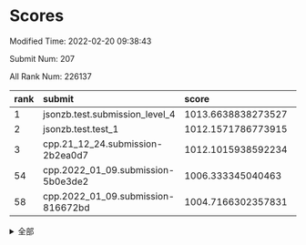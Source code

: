 # Scores

Modified Time: 2022-02-20 09:38:43

Submit Num: 207

All Rank Num: 226137

| rank |               submit               |       score        |       sigma        | pk_num |
| :--- | :--------------------------------- | :----------------- | :----------------- | :----- |
| 1    | jsonzb.test.submission_level_4     | 1013.6638838273527 | 0.7944527312197068 | 4365   |
| 2    | jsonzb.test.test_1                 | 1012.1571786773915 | 0.7731684931573942 | 4371   |
| 3    | cpp.21_12_24.submission-2b2ea0d7   | 1012.1015938592234 | 0.8189369480927291 | 4368   |
| 54   | cpp.2022_01_09.submission-5b0e3de2 | 1006.333345040463  | 0.7297330127533442 | 4371   |
| 58   | cpp.2022_01_09.submission-816672bd | 1004.7166302357831 | 0.711917776318257  | 4367   |


<details>
<summary>全部</summary>

| rank |                 submit                 |       score        |       sigma        | pk_num |
| :--- | :------------------------------------- | :----------------- | :----------------- | :----- |
| 1    | jsonzb.test.submission_level_4         | 1013.6638838273527 | 0.7944527312197068 | 4365   |
| 2    | jsonzb.test.test_1                     | 1012.1571786773915 | 0.7731684931573942 | 4371   |
| 3    | cpp.21_12_24.submission-2b2ea0d7       | 1012.1015938592234 | 0.8189369480927291 | 4368   |
| 4    | gobigger.level_3.submission_level_3_49 | 1011.9744737112832 | 0.7651468633735736 | 4373   |
| 5    | gobigger.level_3.submission_level_3_7  | 1011.5151039308754 | 0.7578639762027343 | 4367   |
| 6    | gobigger.level_3.submission_level_3_47 | 1011.4046886616046 | 0.7809486568923915 | 4368   |
| 7    | gobigger.level_3.submission_level_3_1  | 1011.3232059108723 | 0.7631270888081751 | 4368   |
| 8    | gobigger.level_3.submission_level_3_22 | 1011.0188505182916 | 0.7562199275090784 | 4377   |
| 9    | gobigger.level_3.submission_level_3_0  | 1010.9173858024523 | 0.7692147762844525 | 4370   |
| 10   | gobigger.level_3.submission_level_3_8  | 1010.8713329721717 | 0.7773249874431177 | 4369   |
| 11   | gobigger.level_3.submission_level_3_39 | 1010.7278595419341 | 0.7673020135720194 | 4366   |
| 12   | gobigger.level_3.submission_level_3_41 | 1010.5853287099965 | 0.7651536642887171 | 4370   |
| 13   | gobigger.level_3.submission_level_3_42 | 1010.5531364758367 | 0.7783013298713063 | 4370   |
| 14   | gobigger.level_3.submission_level_3_10 | 1010.467171442771  | 0.7607878729342741 | 4368   |
| 15   | gobigger.level_3.submission_level_3_25 | 1010.3745727779676 | 0.7309624147075072 | 4371   |
| 16   | gobigger.level_3.submission_level_3_33 | 1010.3687765980542 | 0.7642198366787405 | 4372   |
| 17   | gobigger.level_3.submission_level_3_4  | 1010.352027092231  | 0.7852874785688506 | 4365   |
| 18   | gobigger.level_3.submission_level_3_24 | 1010.3249852984018 | 0.7829207455906838 | 4367   |
| 19   | gobigger.level_3.submission_level_3_32 | 1010.3244809550295 | 0.7503070397498381 | 4375   |
| 20   | gobigger.level_3.submission_level_3_19 | 1010.2714873092361 | 0.7763117512892007 | 4370   |
| 21   | gobigger.level_3.submission_level_3_27 | 1010.1982253769097 | 0.771122286245032  | 4375   |
| 22   | gobigger.level_3.submission_level_3_2  | 1010.1898995074973 | 0.7723361246500574 | 4369   |
| 23   | gobigger.level_3.submission_level_3_16 | 1010.1782530411043 | 0.7596783313974823 | 4373   |
| 24   | gobigger.level_3.submission_level_3_36 | 1010.1564508101139 | 0.7587002749993208 | 4370   |
| 25   | gobigger.level_3.submission_level_3_23 | 1010.1512831801226 | 0.7567180336675651 | 4370   |
| 26   | gobigger.level_3.submission_level_3_14 | 1010.0564404518694 | 0.7608645531634725 | 4368   |
| 27   | gobigger.level_3.submission_level_3_15 | 1009.989571772639  | 0.7592038715420457 | 4370   |
| 28   | gobigger.level_3.submission_level_3_13 | 1009.978162734089  | 0.7469514035866405 | 4366   |
| 29   | gobigger.level_3.submission_level_3_3  | 1009.9636925908134 | 0.7662306733081587 | 4374   |
| 30   | gobigger.level_3.submission_level_3_38 | 1009.9548540922166 | 0.76039647868778   | 4377   |
| 31   | gobigger.level_3.submission_level_3_11 | 1009.9321640038385 | 0.752597490498817  | 4371   |
| 32   | gobigger.level_3.submission_level_3_31 | 1009.9182933226602 | 0.7646409920853574 | 4375   |
| 33   | gobigger.level_3.submission_level_3_30 | 1009.9053163061456 | 0.7451660246092635 | 4367   |
| 34   | gobigger.level_3.submission_level_3_5  | 1009.8710507844477 | 0.7523621189107215 | 4371   |
| 35   | gobigger.level_3.submission_level_3_17 | 1009.8277681745752 | 0.7593684308406707 | 4376   |
| 36   | gobigger.level_3.submission_level_3_44 | 1009.8159153671298 | 0.7598859526021049 | 4370   |
| 37   | gobigger.level_3.submission_level_3_35 | 1009.6445459612363 | 0.7420604864894536 | 4378   |
| 38   | gobigger.level_3.submission_level_3_9  | 1009.6197876077754 | 0.7552112205033896 | 4373   |
| 39   | gobigger.level_3.submission_level_3_26 | 1009.6025846158407 | 0.7635565557090188 | 4371   |
| 40   | gobigger.level_3.submission_level_3_29 | 1009.5794995479553 | 0.741919436328892  | 4371   |
| 41   | gobigger.level_3.submission_level_3_48 | 1009.5732758315226 | 0.7686609166069905 | 4370   |
| 42   | gobigger.level_3.submission_level_3_37 | 1009.5247450677241 | 0.7655017530936656 | 4368   |
| 43   | gobigger.level_3.submission_level_3_12 | 1009.5179891923998 | 0.7556545936594501 | 4364   |
| 44   | gobigger.level_3.submission_level_3_40 | 1009.4249823004375 | 0.7630421843747788 | 4370   |
| 45   | gobigger.level_3.submission_level_3_6  | 1009.4209059787244 | 0.7540578440275325 | 4368   |
| 46   | gobigger.level_3.submission_level_3_46 | 1009.4002089288776 | 0.7497737322752419 | 4370   |
| 47   | gobigger.level_3.submission_level_3_18 | 1008.990831746267  | 0.7549230814002086 | 4373   |
| 48   | gobigger.level_3.submission_level_3_28 | 1008.6605494044285 | 0.7375940394554867 | 4365   |
| 49   | gobigger.level_3.submission_level_3_21 | 1008.5047990386806 | 0.7450928534546458 | 4373   |
| 50   | gobigger.level_3.submission_level_3_45 | 1008.4674677156171 | 0.7675062377665657 | 4374   |
| 51   | gobigger.level_3.submission_level_3_34 | 1008.3037080312098 | 0.7502662054749019 | 4369   |
| 52   | gobigger.level_3.submission_level_3_43 | 1008.035022611352  | 0.7504642114073524 | 4368   |
| 53   | gobigger.level_3.submission_level_3_20 | 1007.8487370829677 | 0.7531584124834799 | 4366   |
| 54   | cpp.2022_01_09.submission-5b0e3de2     | 1006.333345040463  | 0.7297330127533442 | 4371   |
| 55   | gobigger.level_1.submission_level_1_47 | 1005.5644442478268 | 0.7311592507700104 | 4371   |
| 56   | gobigger.level_1.submission_level_1_15 | 1005.0965660102983 | 0.7146644204775535 | 4373   |
| 57   | gobigger.level_1.submission_level_1_43 | 1004.7251880051413 | 0.7124447391586568 | 4374   |
| 58   | cpp.2022_01_09.submission-816672bd     | 1004.7166302357831 | 0.711917776318257  | 4367   |
| 59   | gobigger.level_1.submission_level_1_14 | 1004.7084015434377 | 0.7244545348462268 | 4366   |
| 60   | gobigger.level_1.submission_level_1_35 | 1004.3722148307157 | 0.7229864029894393 | 4368   |
| 61   | gobigger.level_1.submission_level_1_36 | 1004.0851529637713 | 0.711492038094001  | 4364   |
| 62   | gobigger.level_1.submission_level_1_4  | 1004.0660582037128 | 0.7264274757356196 | 4367   |
| 63   | gobigger.level_1.submission_level_1_23 | 1003.9144351984919 | 0.7215803908269989 | 4364   |
| 64   | gobigger.level_1.submission_level_1_32 | 1003.9068177263496 | 0.7161682769774601 | 4367   |
| 65   | gobigger.level_1.submission_level_1_29 | 1003.9042906967112 | 0.70901931625902   | 4368   |
| 66   | gobigger.level_1.submission_level_1_2  | 1003.8975418016363 | 0.7201975406669888 | 4372   |
| 67   | gobigger.level_1.submission_level_1_0  | 1003.8349365516714 | 0.7135072205665915 | 4370   |
| 68   | gobigger.level_1.submission_level_1_45 | 1003.8211726468651 | 0.7242707136128737 | 4372   |
| 69   | gobigger.level_1.submission_level_1_6  | 1003.7087382368765 | 0.7193985915168442 | 4371   |
| 70   | gobigger.level_1.submission_level_1_34 | 1003.5826027273961 | 0.7250784466847553 | 4369   |
| 71   | gobigger.level_1.submission_level_1_40 | 1003.5549619370421 | 0.7220134266930934 | 4370   |
| 72   | gobigger.level_1.submission_level_1_25 | 1003.5057425128241 | 0.7272303486338425 | 4371   |
| 73   | gobigger.level_1.submission_level_1_11 | 1003.4888628988504 | 0.713431263453096  | 4368   |
| 74   | gobigger.level_1.submission_level_1_44 | 1003.4823679093823 | 0.7161710384059399 | 4366   |
| 75   | gobigger.level_1.submission_level_1_5  | 1003.3370573030293 | 0.7046696091579598 | 4373   |
| 76   | gobigger.level_1.submission_level_1_33 | 1003.2409796021764 | 0.729596141424951  | 4369   |
| 77   | gobigger.level_1.submission_level_1_38 | 1003.2094522380337 | 0.7142247684371946 | 4374   |
| 78   | gobigger.level_1.submission_level_1_31 | 1003.119210842314  | 0.7178259247927449 | 4370   |
| 79   | gobigger.level_1.submission_level_1_1  | 1003.0985098702461 | 0.7190655146349787 | 4368   |
| 80   | gobigger.level_1.submission_level_1_13 | 1003.0914825138443 | 0.7157934694218998 | 4370   |
| 81   | gobigger.level_1.submission_level_1_8  | 1003.001166019794  | 0.7244440060781195 | 4372   |
| 82   | gobigger.level_1.submission_level_1_42 | 1002.8783925550432 | 0.7272693156428639 | 4371   |
| 83   | gobigger.level_1.submission_level_1_7  | 1002.8626393641532 | 0.720571003941664  | 4368   |
| 84   | gobigger.level_1.submission_level_1_22 | 1002.861954554648  | 0.7113685348842268 | 4365   |
| 85   | gobigger.level_1.submission_level_1_18 | 1002.8068484796536 | 0.7111068946566014 | 4368   |
| 86   | gobigger.level_1.submission_level_1_28 | 1002.7904811475653 | 0.7092427221388474 | 4367   |
| 87   | gobigger.level_1.submission_level_1_3  | 1002.7482668224064 | 0.7094280437903847 | 4369   |
| 88   | gobigger.level_1.submission_level_1_39 | 1002.7415115748049 | 0.70384023010724   | 4368   |
| 89   | gobigger.level_1.submission_level_1_21 | 1002.7394595623789 | 0.7099775434334872 | 4370   |
| 90   | gobigger.level_1.submission_level_1_46 | 1002.7060709035486 | 0.7121610383085264 | 4366   |
| 91   | gobigger.level_1.submission_level_1_19 | 1002.6562600273985 | 0.7142804724762698 | 4373   |
| 92   | gobigger.level_1.submission_level_1_41 | 1002.6127013580464 | 0.7256790040282127 | 4367   |
| 93   | gobigger.level_1.submission_level_1_17 | 1002.6038638955612 | 0.7117931742864578 | 4362   |
| 94   | gobigger.level_1.submission_level_1_26 | 1002.5712128317034 | 0.7198771829141947 | 4369   |
| 95   | gobigger.level_1.submission_level_1_20 | 1002.3733398676907 | 0.7136333343482584 | 4368   |
| 96   | gobigger.level_1.submission_level_1_48 | 1002.3360096659617 | 0.7062829455430404 | 4368   |
| 97   | gobigger.level_1.submission_level_1_16 | 1002.2537483073337 | 0.706613568585636  | 4369   |
| 98   | gobigger.level_1.submission_level_1_49 | 1002.2413855887742 | 0.7208968823446477 | 4369   |
| 99   | gobigger.level_1.submission_level_1_9  | 1002.0979172076493 | 0.7165358639296352 | 4370   |
| 100  | gobigger.level_1.submission_level_1_27 | 1002.0598157769119 | 0.714194559088335  | 4370   |
| 101  | gobigger.level_1.submission_level_1_10 | 1001.9613679220753 | 0.7220657468970209 | 4370   |
| 102  | gobigger.level_1.submission_level_1_12 | 1001.8703722028638 | 0.7152945314594618 | 4367   |
| 103  | gobigger.level_1.submission_level_1_30 | 1001.849627104643  | 0.7120767965076605 | 4367   |
| 104  | gobigger.level_1.submission_level_1_37 | 1001.6483870755378 | 0.7085512287724897 | 4368   |
| 105  | gobigger.level_1.submission_level_1_24 | 1001.597280932372  | 0.717593690662339  | 4370   |
| 106  | gobigger.random.submission_random_33   | 997.5765063872901  | 0.7085716763928084 | 4369   |
| 107  | gobigger.random.submission_random_29   | 997.396375761639   | 0.7038839456297024 | 4372   |
| 108  | gobigger.random.submission_random_8    | 997.1878833402994  | 0.7080253406607959 | 4371   |
| 109  | gobigger.random.submission_random_24   | 997.1693934182543  | 0.7006561558156612 | 4371   |
| 110  | gobigger.random.submission_random_35   | 996.9778889354856  | 0.7260771222364889 | 4374   |
| 111  | gobigger.random.submission_random_25   | 996.8543442817987  | 0.7130986574642438 | 4370   |
| 112  | gobigger.random.submission_random_21   | 996.6252116502485  | 0.706664874474928  | 4367   |
| 113  | gobigger.random.submission_random_37   | 996.608063653932   | 0.7190148925537693 | 4373   |
| 114  | gobigger.random.submission_random_12   | 996.5986709193852  | 0.7128184777827036 | 4371   |
| 115  | gobigger.random.submission_random_10   | 996.5049384340738  | 0.7149059434393912 | 4376   |
| 116  | gobigger.random.submission_random_32   | 996.4884997607511  | 0.7087096454199583 | 4370   |
| 117  | gobigger.random.submission_random_13   | 996.4741869601871  | 0.7151698055515271 | 4370   |
| 118  | gobigger.random.submission_random_36   | 996.4685745919311  | 0.7062282914695989 | 4371   |
| 119  | gobigger.random.submission_random_26   | 996.4023954776164  | 0.7091465160872612 | 4370   |
| 120  | gobigger.random.submission_random_6    | 996.3581971808978  | 0.70537694194491   | 4369   |
| 121  | gobigger.random.submission_random_5    | 996.3573472441367  | 0.7110403232643122 | 4370   |
| 122  | gobigger.random.submission_random_38   | 996.2465446221872  | 0.7138062435917898 | 4368   |
| 123  | gobigger.random.submission_random_18   | 996.2443467214715  | 0.7233940217771582 | 4372   |
| 124  | gobigger.random.submission_random_9    | 996.235016705129   | 0.728709628383288  | 4367   |
| 125  | gobigger.random.submission_random_7    | 996.2289294630515  | 0.7108414345105535 | 4364   |
| 126  | gobigger.random.submission_random_40   | 996.2195239411677  | 0.7137610679058667 | 4372   |
| 127  | gobigger.random.submission_random_19   | 996.181341154626   | 0.7180550326776657 | 4373   |
| 128  | gobigger.random.submission_random_23   | 996.0943083183593  | 0.7090543478008551 | 4375   |
| 129  | gobigger.random.submission_random_31   | 996.08803548233    | 0.7030918975201403 | 4368   |
| 130  | gobigger.random.submission_random_14   | 996.0688015260946  | 0.7016925110630972 | 4370   |
| 131  | gobigger.random.submission_random_47   | 996.0336467583267  | 0.7022492071762254 | 4371   |
| 132  | gobigger.random.submission_random_1    | 996.0225110561928  | 0.7117531599388189 | 4366   |
| 133  | gobigger.random.submission_random_44   | 996.017776982207   | 0.7036773041636863 | 4367   |
| 134  | gobigger.random.submission_random_17   | 996.0148599629623  | 0.6965061073060402 | 4372   |
| 135  | gobigger.random.submission_random_46   | 995.9919658416044  | 0.7050599890173718 | 4373   |
| 136  | gobigger.random.submission_random_0    | 995.9603538025033  | 0.701916603901975  | 4372   |
| 137  | gobigger.random.submission_random_28   | 995.8912104087271  | 0.7146443432651632 | 4372   |
| 138  | gobigger.random.submission_random_22   | 995.8135303770424  | 0.7150694729657093 | 4371   |
| 139  | gobigger.random.submission_random_43   | 995.8015790106016  | 0.7130586548477339 | 4370   |
| 140  | gobigger.random.submission_random_30   | 995.7966770303866  | 0.7262387100933978 | 4371   |
| 141  | gobigger.random.submission_random_45   | 995.6538151052279  | 0.7302308820054793 | 4371   |
| 142  | gobigger.random.submission_random_11   | 995.640524558749   | 0.7216064084423638 | 4369   |
| 143  | gobigger.random.submission_random_49   | 995.6361719658962  | 0.7090217608459556 | 4369   |
| 144  | gobigger.random.submission_random_2    | 995.5803098157162  | 0.7063499423460676 | 4370   |
| 145  | gobigger.random.submission_random_4    | 995.5651306472387  | 0.7157607807927223 | 4373   |
| 146  | gobigger.random.submission_random_42   | 995.5620436737725  | 0.7061906261068902 | 4374   |
| 147  | gobigger.random.submission_random_20   | 995.5524080027924  | 0.7083346703728752 | 4369   |
| 148  | gobigger.random.submission_random_41   | 995.4586170370193  | 0.7157635275172403 | 4371   |
| 149  | gobigger.random.submission_random_3    | 995.4321121741873  | 0.7067650407666025 | 4374   |
| 150  | gobigger.random.submission_random_39   | 995.397244677327   | 0.7047098692636774 | 4363   |
| 151  | gobigger.random.submission_random_16   | 995.3578726630915  | 0.7226933491943709 | 4373   |
| 152  | gobigger.random.submission_random_48   | 995.3022841457235  | 0.7184839956713567 | 4365   |
| 153  | gobigger.random.submission_random_15   | 995.2235617836035  | 0.7085781995122407 | 4369   |
| 154  | gobigger.random.submission_random_34   | 995.0709446108212  | 0.7055296920688885 | 4362   |
| 155  | gobigger.random.submission_random_27   | 994.666538067373   | 0.7088030835415408 | 4371   |
| 156  | gobigger.level_2.submission_level_2_30 | 994.3786385478887  | 0.7261156490112344 | 4367   |
| 157  | gobigger.level_2.submission_level_2_23 | 994.0744827368613  | 0.7202584008985822 | 4372   |
| 158  | gobigger.level_2.submission_level_2_26 | 993.671655318326   | 0.7382759219342003 | 4367   |
| 159  | gobigger.level_2.submission_level_2_13 | 993.6003903468737  | 0.7278977791747774 | 4368   |
| 160  | gobigger.level_2.submission_level_2_6  | 993.514724038632   | 0.733188026763498  | 4373   |
| 161  | gobigger.level_2.submission_level_2_46 | 993.3854919378653  | 0.7440374037555266 | 4372   |
| 162  | gobigger.level_2.submission_level_2_33 | 993.3843392084668  | 0.7183598092961213 | 4373   |
| 163  | gobigger.level_2.submission_level_2_11 | 993.3274285226922  | 0.7262802537681309 | 4366   |
| 164  | gobigger.level_2.submission_level_2_29 | 993.2769124912052  | 0.7305572806471691 | 4367   |
| 165  | gobigger.level_2.submission_level_2_14 | 993.145475674085   | 0.7404730723631415 | 4373   |
| 166  | gobigger.level_2.submission_level_2_18 | 993.1280008975325  | 0.7320198433110447 | 4367   |
| 167  | gobigger.level_2.submission_level_2_34 | 992.9028319049247  | 0.7622944593483151 | 4373   |
| 168  | gobigger.level_2.submission_level_2_38 | 992.8902252747163  | 0.7419029145818283 | 4365   |
| 169  | gobigger.level_2.submission_level_2_47 | 992.8814427155511  | 0.7297374214568203 | 4370   |
| 170  | gobigger.level_2.submission_level_2_5  | 992.7731269955231  | 0.7541264742363846 | 4371   |
| 171  | gobigger.level_2.submission_level_2_28 | 992.7336111915465  | 0.7269133617241337 | 4362   |
| 172  | gobigger.level_2.submission_level_2_7  | 992.6448574712856  | 0.748744439995524  | 4371   |
| 173  | gobigger.level_2.submission_level_2_17 | 992.578788918885   | 0.7518245081072642 | 4367   |
| 174  | gobigger.level_2.submission_level_2_1  | 992.4945732378462  | 0.7401603902449474 | 4372   |
| 175  | gobigger.level_2.submission_level_2_15 | 992.4729537230812  | 0.7351532745911409 | 4365   |
| 176  | gobigger.level_2.submission_level_2_10 | 992.405234115333   | 0.7386233479153076 | 4375   |
| 177  | gobigger.level_2.submission_level_2_32 | 992.3495541268318  | 0.7431391198177443 | 4373   |
| 178  | gobigger.level_2.submission_level_2_22 | 992.2119744339983  | 0.733412318780921  | 4369   |
| 179  | gobigger.level_2.submission_level_2_4  | 992.1728282640349  | 0.738606290166328  | 4375   |
| 180  | gobigger.level_2.submission_level_2_20 | 992.161286592416   | 0.742725768994527  | 4371   |
| 181  | gobigger.level_2.submission_level_2_9  | 992.0179695659098  | 0.7358817814749007 | 4366   |
| 182  | gobigger.level_2.submission_level_2_31 | 991.916345955875   | 0.7344840150041272 | 4370   |
| 183  | gobigger.level_2.submission_level_2_49 | 991.7452040454612  | 0.7482865662464464 | 4368   |
| 184  | gobigger.level_2.submission_level_2_42 | 991.6995493259649  | 0.7404040394446263 | 4374   |
| 185  | gobigger.level_2.submission_level_2_27 | 991.6032428814626  | 0.7591797219132526 | 4367   |
| 186  | gobigger.level_2.submission_level_2_2  | 991.5667880384681  | 0.7603797828294553 | 4374   |
| 187  | gobigger.level_2.submission_level_2_36 | 991.5491218738914  | 0.759209053616331  | 4371   |
| 188  | gobigger.level_2.submission_level_2_40 | 991.4958486120296  | 0.7541454412455335 | 4369   |
| 189  | gobigger.level_2.submission_level_2_0  | 991.4069982938728  | 0.7434652821356379 | 4368   |
| 190  | gobigger.level_2.submission_level_2_16 | 991.3301313831229  | 0.7556874590675933 | 4373   |
| 191  | gobigger.level_2.submission_level_2_43 | 991.285535724961   | 0.7382408317710801 | 4364   |
| 192  | gobigger.level_2.submission_level_2_12 | 991.1650922542289  | 0.7691192652458342 | 4367   |
| 193  | gobigger.level_2.submission_level_2_48 | 991.1588352889025  | 0.7602953149946371 | 4365   |
| 194  | gobigger.level_2.submission_level_2_25 | 991.1054483492755  | 0.7685037532784181 | 4371   |
| 195  | gobigger.level_2.submission_level_2_24 | 991.0839603531651  | 0.7401551406006293 | 4374   |
| 196  | gobigger.level_2.submission_level_2_19 | 990.9873259324276  | 0.7633075733111645 | 4368   |
| 197  | gobigger.level_2.submission_level_2_35 | 990.9441298780528  | 0.7517977431720311 | 4371   |
| 198  | gobigger.level_2.submission_level_2_37 | 990.9192061052422  | 0.736924610442887  | 4370   |
| 199  | gobigger.level_2.submission_level_2_39 | 990.8812647193498  | 0.7539047804967186 | 4375   |
| 200  | gobigger.level_2.submission_level_2_3  | 990.8035273621176  | 0.7539549954586781 | 4369   |
| 201  | gobigger.level_2.submission_level_2_44 | 990.803245175644   | 0.767806602466853  | 4371   |
| 202  | gobigger.level_2.submission_level_2_45 | 990.7506010110918  | 0.7701660504607108 | 4373   |
| 203  | gobigger.level_2.submission_level_2_21 | 990.7259168567429  | 0.771924756812231  | 4373   |
| 204  | gobigger.level_2.submission_level_2_8  | 990.0035927934028  | 0.7617006721890045 | 4370   |
| 205  | gobigger.level_2.submission_level_2_41 | 989.7946833818594  | 0.7739316800256091 | 4369   |
| 206  | gobigger.none.submission_none_1        | 978.6069800702516  | 1.246084639788633  | 4368   |
| 207  | gobigger.none.submission_none_0        | 977.4653375496429  | 1.3228743000035064 | 4371   |

</details>